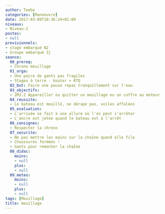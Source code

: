 ```yaml
---
author: Teebo
categories: [Manoeuvre]
date: 2017-03-09T10:36:24+01:00
niveaux:
- Niveau-2
postes:
- null
previsionnels:
- stage embarqué N2
- Groupe embarqué 3j
seance:
  00_prereq:
  - Chrono mouillage
  01_orga:
  - Une paire de gants pas fragiles
  - Stages à terre - Gouter + RTQ
  02_but: Faire une pause repas tranquillement sur l'eau
  03_objectifs:
  - 2M3.2 Appareiller ou quitter un mouillage ou un coffre au moteur
  04_reussite:
  - Le bateau est mouillé, ne dérape pas, voiles affalées
  05_evaluation:
  - L'arrivée se fait à une allure où l'on peut s'arrêter
  - L'ancre est jetée quand le bateau est à l'arrêt
  06_consignes:
  - Respecter la chrono
  07_securite:
  - Ne pas mettre les mains sur la chaîne quand elle file
  - Chaussures fermées !
  - Gants pour remonter la chaîne
  08_didac:
    moins:
    - null
    plus:
    - null
  09_meteo:
    moins:
    - null
    plus:
    - null
tags: [Mouillage]
title: mouillage
---
```

